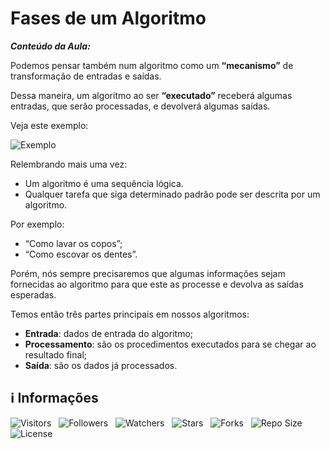 <!-- Título -->
# Fases de um Algoritmo

***Conteúdo da Aula:***

Podemos pensar também num algoritmo como um **“mecanismo”** de transformação de entradas e saídas.

Dessa maneira, um algoritmo ao ser **“executado”** receberá algumas entradas, que serão processadas, e devolverá algumas saídas.

Veja este exemplo:

![Exemplo](https://d2v0x26thbzlwf.cloudfront.net/prod/14/img/rId12rifooqia.p7t.png)

Relembrando mais uma vez:

* Um algoritmo é uma sequência lógica.
* Qualquer tarefa que siga determinado padrão pode ser descrita por um algoritmo.

Por exemplo:

* “Como lavar os copos”;
* “Como escovar os dentes”.

Porém, nós sempre precisaremos que algumas informações sejam fornecidas ao algoritmo para que este as processe e devolva as saídas esperadas.

Temos então três partes principais em nossos algoritmos:

* **Entrada**: dados de entrada do algoritmo;
* **Processamento**: são os procedimentos executados para se chegar ao resultado final;
* **Saída**: são os dados já processados.

<!-- Information -->
## &#8505; Informações

![Visitors](https://api.visitorbadge.io/api/visitors?path=Devsgeeknerd%2Fcla-fas-alg-est-fas-alg-log-par-pro-com-bas&label=Visitantes&labelColor=%23f9e64f&countColor=%23008000&style=plastic "Total de Visitas")
&nbsp;
![Followers](https://img.shields.io/github/followers/Devsgeeknerd?style=p&label=Seguidores&labelColor=f9e64f&color=008000 "Total de Seguidores")
&nbsp;
![Watchers](https://img.shields.io/github/watchers/Devsgeeknerd/cla-fas-alg-est-fas-alg-log-par-pro-com-bas?style=p&label=Observadores&labelColor=f9e64f&color=008000 "Total de Observadores")
&nbsp;
![Stars](https://img.shields.io/github/stars/Devsgeeknerd/cla-fas-alg-est-fas-alg-log-par-pro-com-bas?style=p&label=Estrelas&labelColor=f9e64f&color=008000 "Total de Estrelas")
&nbsp;
![Forks](https://img.shields.io/github/forks/Devsgeeknerd/cla-fas-alg-est-fas-alg-log-par-pro-com-bas?style=p&label=Bifurcações&labelColor=f9e64f&color=008000 "Total de Bifurcações")
&nbsp;
![Repo Size](https://img.shields.io/github/repo-size/Devsgeeknerd/cla-fas-alg-est-fas-alg-log-par-pro-com-bas?style=p&label=Tamanho&labelColor=f9e64f&color=008000& "Tamanho do Repositório")
&nbsp;
![License](https://img.shields.io/github/license/Devsgeeknerd/cla-fas-alg-est-fas-alg-log-par-pro-com-bas?style=p&label=Licença&labelColor=f9e64f&color=008000 "Licença do Repositório")
